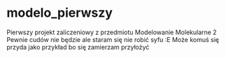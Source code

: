 # modelo_pierwszy
Pierwszy projekt zaliczeniowy z przedmiotu Modelowanie Molekularne 2
Pewnie cudów nie będzie ale staram się nie robić syfu :E
Może komuś się przyda jako przykład bo się zamierzam przyłożyć
